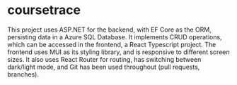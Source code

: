 # coursetrace
This project uses ASP.NET for the backend, with EF Core as the ORM, persisting data in a Azure SQL Database. It implements CRUD operations, which can be accessed in the frontend, a React Typescript project. The frontend uses MUI as its styling library, and is responsive to different screen sizes. It also uses React Router for routing, has switching between dark/light mode, and Git has been used throughout (pull requests, branches). 
